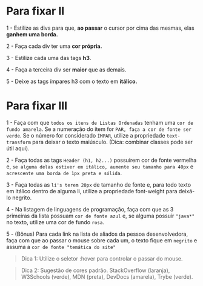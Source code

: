 # Para fixar II

1 - Estilize as divs para que, **ao passar** o cursor por cima das mesmas, elas **ganhem uma borda.**

2 - Faça cada div ter uma **cor própria.**

3 - Estilize cada uma das tags **h3**.

4 - Faça a terceira div ser **maior** que as demais.

5 - Deixe as tags ímpares h3 com o texto em **itálico.**

# Para fixar III

1 - Faça com que `todos os itens de Listas Ordenadas` tenham uma `cor de fundo amarela`. Se a numeração do item for `PAR, faça a cor de fonte ser verde`. Se o número for considerado `ÍMPAR`, utilize a propriedade `text-transform` para deixar o texto maiúsculo. (Dica: combinar classes pode ser útil aqui).

2 - Faça todas as tags `Header (h1, h2...)` possuírem cor de fonte vermelha e, `se alguma delas estiver em itálico, aumente seu tamanho para 40px` e `acrescente uma borda de 1px preta e sólida`.

3 - Faça todas as `li's terem 20px` de tamanho de fonte e, para todo texto em itálico dentro de alguma li, utilize a propriedade font-weight para deixá-lo negrito.

4 - Na listagem de linguagens de programação, faça com que as 3 primeiras da lista possuam `cor de fonte azul` e, se alguma possuir `"java*"` no texto, utilize uma cor de fundo `rosa`.

5 - (Bônus) Para cada link na lista de aliados da pessoa desenvolvedora, faça com que ao passar o mouse sobre cada um, o texto fique em `negrito` e assuma a `cor de fonte "temática do site"`

> Dica 1: Utilize o seletor :hover para controlar o passar do mouse.

> Dica 2: Sugestão de cores padrão. StackOverflow (laranja), W3Schools (verde), MDN (preta), DevDocs (amarela), Trybe (verde).